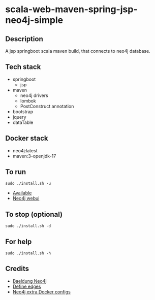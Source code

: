 # scala-web-maven-spring-jsp-neo4j-simple

## Description
A jsp springboot scala maven build,
that connects to neo4j database.

## Tech stack
- springboot
  - jsp
- maven
  - neo4j drivers
  - lombok
  - PostConstruct annotation
- bootstrap
- jquery
- dataTable

## Docker stack
- neo4j:latest
- maven:3-openjdk-17

## To run
`sudo ./install.sh -u`
- [Available](http://localhost)
- [Neo4j webui](http://localhost)

## To stop (optional)
`sudo ./install.sh -d`

## For help
`sudo ./install.sh -h`

## Credits
- [Baeldung Neo4j](https://www.baeldung.com/scala-neo4j)
- [Define edges](https://spring.io/guides/gs/accessing-data-neo4j/)
- [Neo4j extra Docker configs](https://paras301.medium.com/initialize-a-neo4j-docker-container-using-cypher-scripts-f4a5ded9ff52)

